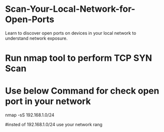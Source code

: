 # Scan-Your-Local-Network-for-Open-Ports
Learn to discover open ports on devices in your local network to understand network exposure.


# Run nmap tool to perform TCP SYN Scan
# Use below Command for check open port in your network

nmap -sS 192.168.1.0/24 

#insted of 192.168.1.0/24 use your network rang
